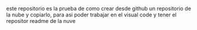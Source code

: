 este repositorio es la prueba de como crear desde github un repositorio de la nube y copiarlo, para asi poder trabajar en el visual code y tener el repositor readme de la nuve
